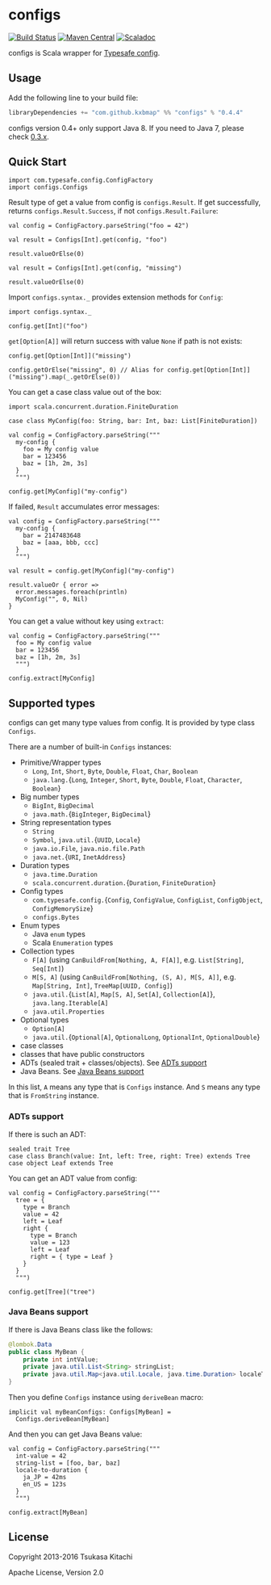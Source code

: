 configs
=======

[![Build Status](https://travis-ci.org/kxbmap/configs.svg?branch=master)](https://travis-ci.org/kxbmap/configs)
[![Maven Central](https://maven-badges.herokuapp.com/maven-central/com.github.kxbmap/configs_2.11/badge.svg)](https://maven-badges.herokuapp.com/maven-central/com.github.kxbmap/configs_2.11)
[![Scaladoc](http://javadoc-badge.appspot.com/com.github.kxbmap/configs_2.11.svg?label=scaladoc)](http://javadoc-badge.appspot.com/com.github.kxbmap/configs_2.11)

configs is Scala wrapper for [Typesafe config](https://github.com/typesafehub/config).

Usage
-----

Add the following line to your build file:

```scala
libraryDependencies += "com.github.kxbmap" %% "configs" % "0.4.4"
```

configs version 0.4+ only support Java 8. If you need to Java 7, please check [0.3.x](https://github.com/kxbmap/configs/tree/v0.3.x-java7).

Quick Start
-----------

```tut:silent
import com.typesafe.config.ConfigFactory
import configs.Configs
```

Result type of get a value from config is `configs.Result`.
If get successfully, returns `configs.Result.Success`, if not `configs.Result.Failure`:

```tut:silent
val config = ConfigFactory.parseString("foo = 42")
```
```tut
val result = Configs[Int].get(config, "foo")

result.valueOrElse(0)

val result = Configs[Int].get(config, "missing")

result.valueOrElse(0)
```

Import `configs.syntax._` provides extension methods for `Config`:

```tut:silent
import configs.syntax._
```
```tut
config.get[Int]("foo")
```

`get[Option[A]]` will return success with value `None` if path is not exists:

```tut
config.get[Option[Int]]("missing")

config.getOrElse("missing", 0) // Alias for config.get[Option[Int]]("missing").map(_.getOrElse(0))
```

You can get a case class value out of the box:

```tut:silent
import scala.concurrent.duration.FiniteDuration

case class MyConfig(foo: String, bar: Int, baz: List[FiniteDuration])
```
```tut:silent
val config = ConfigFactory.parseString("""
  my-config {
    foo = My config value
    bar = 123456
    baz = [1h, 2m, 3s]
  }
  """)
```
```tut
config.get[MyConfig]("my-config")
```

If failed, `Result` accumulates error messages:

```tut:silent
val config = ConfigFactory.parseString("""
  my-config {
    bar = 2147483648
    baz = [aaa, bbb, ccc]
  }
  """)
```
```tut
val result = config.get[MyConfig]("my-config")

result.valueOr { error =>
  error.messages.foreach(println)
  MyConfig("", 0, Nil)
}
```

You can get a value without key using `extract`:

```tut:silent
val config = ConfigFactory.parseString("""
  foo = My config value
  bar = 123456
  baz = [1h, 2m, 3s]
  """)
```
```tut
config.extract[MyConfig]
```

Supported types
---------------

configs can get many type values from config.
It is provided by type class `Configs`.

There are a number of built-in `Configs` instances:

* Primitive/Wrapper types
  * `Long`, `Int`, `Short`, `Byte`, `Double`, `Float`, `Char`, `Boolean`
  * `java.lang.`{`Long`, `Integer`, `Short`, `Byte`, `Double`, `Float`, `Character`, `Boolean`}
* Big number types
  * `BigInt`, `BigDecimal`
  * `java.math.`{`BigInteger`, `BigDecimal`}
* String representation types
  * `String`
  * `Symbol`, `java.util.`{`UUID`, `Locale`}
  * `java.io.File`, `java.nio.file.Path`
  * `java.net.`{`URI`, `InetAddress`}
* Duration types
  * `java.time.Duration`
  * `scala.concurrent.duration.`{`Duration`, `FiniteDuration`}
* Config types
  * `com.typesafe.config.`{`Config`, `ConfigValue`, `ConfigList`, `ConfigObject`, `ConfigMemorySize`}
  * `configs.Bytes`
* Enum types
  * Java `enum` types
  * Scala `Enumeration` types
* Collection types
  * `F[A]` (using `CanBuildFrom[Nothing, A, F[A]]`, e.g. `List[String]`, `Seq[Int]`)
  * `M[S, A]` (using `CanBuildFrom[Nothing, (S, A), M[S, A]]`, e.g. `Map[String, Int]`, `TreeMap[UUID, Config]`)
  * `java.util.`{`List[A]`, `Map[S, A]`, `Set[A]`, `Collection[A]`}, `java.lang.Iterable[A]`
  * `java.util.Properties`
* Optional types
  * `Option[A]`
  * `java.util.`{`Optional[A]`, `OptionalLong`, `OptionalInt`, `OptionalDouble`}
* case classes
* classes that have public constructors
* ADTs (sealed trait + classes/objects). See [ADTs support](#adts-support)
* Java Beans. See [Java Beans support](#java-beans-support)

In this list, `A` means any type that is `Configs` instance. And `S` means any type that is `FromString` instance.


### ADTs support

If there is such an ADT:

```tut:silent
sealed trait Tree
case class Branch(value: Int, left: Tree, right: Tree) extends Tree
case object Leaf extends Tree
```

You can get an ADT value from config:

```tut:silent
val config = ConfigFactory.parseString("""
  tree = {
    type = Branch
    value = 42
    left = Leaf
    right {
      type = Branch
      value = 123
      left = Leaf
      right = { type = Leaf }
    }
  }
  """)
```

```tut
config.get[Tree]("tree")
```


### Java Beans support

If there is Java Beans class like the follows:

```java
@lombok.Data
public class MyBean {
    private int intValue;
    private java.util.List<String> stringList;
    private java.util.Map<java.util.Locale, java.time.Duration> localeToDuration;
}
```

Then you define `Configs` instance using `deriveBean` macro:

```tut:silent
implicit val myBeanConfigs: Configs[MyBean] =
  Configs.deriveBean[MyBean]
```

And then you can get Java Beans value:

```tut:silent
val config = ConfigFactory.parseString("""
  int-value = 42
  string-list = [foo, bar, baz]
  locale-to-duration {
    ja_JP = 42ms
    en_US = 123s
  }
  """)
```
```tut
config.extract[MyBean]
```


License
-------

Copyright 2013-2016 Tsukasa Kitachi

Apache License, Version 2.0
